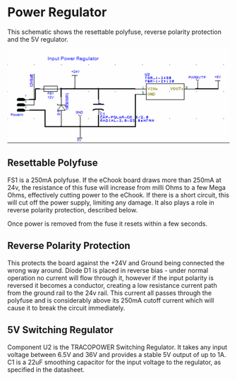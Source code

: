 # Power Regulator

This schematic shows the resettable polyfuse, reverse polarity protection and the 5V regulator.

![](<../.gitbook/assets/image (13).png>)

## Resettable Polyfuse

FS1 is a 250mA polyfuse. If the eChook board draws more than 250mA at 24v, the resistance of this fuse will increase from milli Ohms to a few Mega Ohms, effectively cutting power to the eChook. If there is a short circuit, this will cut off the power supply, limiting any damage. It also plays a role in reverse polarity protection, described below.

Once power is removed from the fuse it resets within a few seconds.

## Reverse Polarity Protection

This protects the board against the +24V and Ground being connected the wrong way around. Diode D1 is placed in reverse bias - under normal operation no current will flow through it, however if the input polarity is reversed it becomes a conductor, creating a low resistance current path from the ground rail to the 24v rail. This current all passes through the polyfuse and is considerably above its 250mA cutoff current which will cause it to break the circuit immediately.

## 5V Switching Regulator

Component U2 is the TRACOPOWER Switching Regulator. It takes any input voltage between 6.5V and 36V and provides a stable 5V output of up to 1A. C1 is a 22uF smoothing capacitor for the input voltage to the regulator, as specified in the datasheet.
